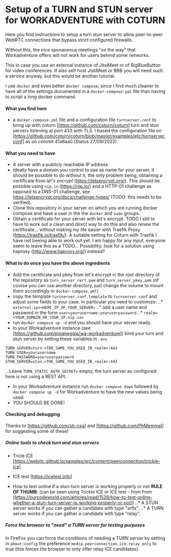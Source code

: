 # Setup of a TURN and STUN server for WORKADVENTURE with COTURN

Here you find instructions to setup a turn stun server to allow peer-to-peer WebRTC connections that bypass strict configured firewalls. 

Without this, the nice sponaneous meetings "on the way" that Workadventure offers will not work for users behind some networks. 

This in case you use an external instance of JitsiMeet or of BigBlueButton for video conferences. If also self host JistiMeet or BBB you will need such a service anyway, but this would be another tutorial.

I use `docker` and even better `docker compose`, since I find much cleaner to have all of the settings documented in a `docker-compose.yml` file than having to script a long docker command.

#### What you find here
* a `docker-compose.yml` file and a configuration file `turnserver.conf` to bring up with coturn [https://github.com/coturn/coturn] turn and stun servers listening at port 433 with TLS. I based the configuration file on [https://github.com/coturn/coturn/blob/master/examples/etc/turnserver.conf] as on commit 41a8aa0 (Status 27/09/2022)

#### What you need to have
* A server with a publicly reachable IP address.
* Ideally have a domain you control to use as name for your server, it should be possible to do without it, the only problem being, obtaining a certificate from *let's encrypt* (https://letsencrypt.org/). This should be possible using `nip.io` (https://nip.io/) and a HTTP-01 challenge as opposed to a DNS-01 challenge, see https://letsencrypt.org/docs/challenge-types/ (TODO: this needs to be verified).
* Clone this repository in your server on which you are running docker compose and have a user in the the `docker` and `sudo` groups.
* Obtain a certificate for your server with let's encrypt. TODO I still to have to work out a clean and direct way to do this and also renew the certificate... without making my life easier with Traefik Proxy (https://traefik.io/traefik/). A suitable setting for Coturn with Traefik I have not beeing able to work out yet. I am happy for any input, everyone seem to leave this as a TODO... Possibility: look for a solution using haproxy (http://www.haproxy.org/) instead?

#### What to do once you have the above ingredients
* Add the certificate and pkey from let's encrypt in the root directory of the repository as `turn_server_cert.pem` and `turn_server_pkey.pem` (of course you can use another directory, just change the volume to mount them accordingly in `docker-compose.yml`)
* copy the template `turnserver.conf.template` to `turnserver.conf` and adjust some fields to your case. In particular you need to customize:
..* `external-ip=<HERE_IP_OF_YOUR_SERVER>`
..* add a user name and password in the form `user=yourusername:youruserpassword`
..* `realm=<YOUR_DOMAIN_OR_YOUR_IP.nip.io>`
* run `docker compose up -d` and you should have your server ready.
* In your Workadventure instance (see [https://github.com/pmaneggia/wa-workadventure]) bind your turn and stun server by setting these variables in `.env`
```
TURN_SERVER=turn:<THE_SAME_YOU_USED_IN_realm>:443
TURN_USER=yourusername
TURN_PASSWORD=youruserpassword
STUN_SERVER=stun:<THE_SAME_YOU_USED_IN_realm>:443
```
...Leave `TURN_STATIC_AUTH_SECRET=` empty, the turn server as configured here is not using a REST API.
* In your Workadventure instance run `docker compose down` followed by `docker compose up -d` for Workadventure to have the new values being used.
* YOU SHOULD BE DONE!

#### Checking and debugging

Thanks to [https://github.com/sh-csg] and [https://github.com/PhMemmel] for suggesting some of these!

##### Online tools to check turn and stun servers

* Tricle ICE [https://webrtc.github.io/samples/src/content/peerconnection/trickle-ice]

* ICE test [https://icetest.info]

* How to test online if a stun-turn server is working properly or not **RULE OF THUMB**: (can be seen using  Trickle ICE or ICE test - from from  [https://ourcodeworld.com/articles/read/1526/how-to-test-online-whether-a-stun-turn-server-is-working-properly-or-not])
..* A STUN server works if you can gather a candidate with type "srflx".
..* A TURN server works if you can gather a candidate with type "relay".


##### Force the browser to "need" a TURN server for testing purposes
In FireFox you can force the conditions of needing a TURN server by setting in `about:config` the preference `media.peerconnection.ice.relay_only` to true (this forces the browser to only offer relay ICE candidates).